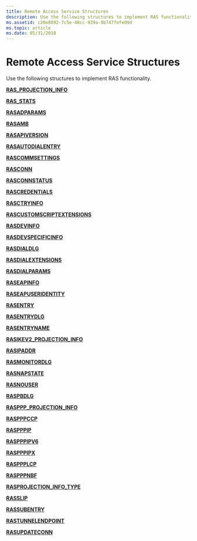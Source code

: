 ```yaml
---
title: Remote Access Service Structures
description: Use the following structures to implement RAS functionality.
ms.assetid: c20e8892-7c5e-48cc-939a-9b747fefe09d
ms.topic: article
ms.date: 05/31/2018
---
```


# Remote Access Service Structures

Use the following structures to implement RAS functionality.

[**RAS\_PROJECTION\_INFO**](/windows/desktop/api/Ras/ns-ras-ras_projection_info)

[**RAS\_STATS**](/windows/desktop/api/Ras/ns-ras-ras_stats)

[**RASADPARAMS**](/previous-versions/windows/desktop/legacy/aa376719(v=vs.85))

[**RASAMB**](/previous-versions/windows/desktop/legacy/aa376720(v=vs.85))

[**RASAPIVERSION**](/previous-versions/windows/desktop/legacy/dd408102(v=vs.85))

[**RASAUTODIALENTRY**](/previous-versions/windows/desktop/legacy/aa376721(v=vs.85))

[**RASCOMMSETTINGS**](/previous-versions/windows/desktop/legacy/aa376724(v=vs.85))

[**RASCONN**](/previous-versions/windows/desktop/legacy/aa376725(v=vs.85))

[**RASCONNSTATUS**](/previous-versions/windows/desktop/legacy/aa376728(v=vs.85))

[**RASCREDENTIALS**](/previous-versions/windows/desktop/legacy/aa376730(v=vs.85))

[**RASCTRYINFO**](/previous-versions/windows/desktop/legacy/aa376731(v=vs.85))

[**RASCUSTOMSCRIPTEXTENSIONS**](/previous-versions/windows/desktop/legacy/aa376738(v=vs.85))

[**RASDEVINFO**](/previous-versions/windows/desktop/legacy/aa377001(v=vs.85))

[**RASDEVSPECIFICINFO**](/windows/win32/api/ras/ns-ras-rasdevspecificinfo)

[**RASDIALDLG**](/previous-versions/windows/desktop/legacy/aa377023(v=vs.85))

[**RASDIALEXTENSIONS**](/previous-versions/windows/desktop/legacy/aa377029(v=vs.85))

[**RASDIALPARAMS**](/previous-versions/windows/desktop/legacy/aa377238(v=vs.85))

[**RASEAPINFO**](/previous-versions/windows/desktop/legacy/aa377242(v=vs.85))

[**RASEAPUSERIDENTITY**](/previous-versions/windows/desktop/legacy/aa377247(v=vs.85))

[**RASENTRY**](/previous-versions/windows/desktop/legacy/aa377274(v=vs.85))

[**RASENTRYDLG**](/previous-versions/windows/desktop/legacy/aa377260(v=vs.85))

[**RASENTRYNAME**](/previous-versions/windows/desktop/legacy/aa377267(v=vs.85))

[**RASIKEV2\_PROJECTION\_INFO**](/windows/desktop/api/ras/ns-ras-rasikev2_projection_info)

[**RASIPADDR**](/previous-versions/windows/desktop/legacy/aa377578(v=vs.85))

[**RASMONITORDLG**](/previous-versions/windows/desktop/legacy/aa377591(v=vs.85))

[**RASNAPSTATE**](/windows/desktop/api/Ras/ns-ras-rasnapstate)

[**RASNOUSER**](/previous-versions/windows/desktop/legacy/aa377598(v=vs.85))

[**RASPBDLG**](/previous-versions/windows/desktop/legacy/aa377607(v=vs.85))

[**RASPPP\_PROJECTION\_INFO**](/windows/desktop/api/Ras/ns-ras-rasppp_projection_info)

[**RASPPPCCP**](/previous-versions/windows/desktop/legacy/aa377620(v=vs.85))

[**RASPPPIP**](/previous-versions/windows/desktop/legacy/aa377634(v=vs.85))

[**RASPPPIPV6**](/previous-versions/windows/desktop/legacy/aa816540(v=vs.85))

[**RASPPPIPX**](/previous-versions/windows/desktop/legacy/aa377623(v=vs.85))

[**RASPPPLCP**](/previous-versions/windows/desktop/legacy/aa377638(v=vs.85))

[**RASPPPNBF**](/previous-versions/windows/desktop/legacy/aa377642(v=vs.85))

[**RASPROJECTION\_INFO\_TYPE**](/windows/desktop/api/ras/ne-ras-rasprojection_info_type)

[**RASSLIP**](/previous-versions/windows/desktop/legacy/aa377836(v=vs.85))

[**RASSUBENTRY**](/previous-versions/windows/desktop/legacy/aa377839(v=vs.85))

[**RASTUNNELENDPOINT**](/previous-versions/windows/desktop/legacy/dd430579(v=vs.85))

[**RASUPDATECONN**](/previous-versions/windows/desktop/legacy/dd408110(v=vs.85))

 

 